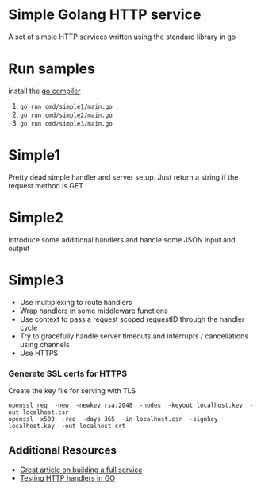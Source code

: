# Simple Golang HTTP service

A set of simple HTTP services written using the standard library in go

Run samples
===========

install the [go compiler](https://golang.org)

1. `go run cmd/simple1/main.go`
2. `go run cmd/simple2/main.go`
3. `go run cmd/simple3/main.go`

Simple1
=======

Pretty dead simple handler and server setup. Just return a string if the request method is GET

Simple2
=======

Introduce some additional handlers and handle some JSON input and output

Simple3
=======

+ Use multiplexing to route handlers
+ Wrap handlers in some middleware functions
+ Use context to pass a request scoped requestID through the handler cycle
+ Try to gracefully handle server timeouts and interrupts / cancellations using channels
+ Use HTTPS

### Generate SSL certs for HTTPS

Create the key file for serving with TLS

```
openssl req  -new  -newkey rsa:2048  -nodes  -keyout localhost.key  -out localhost.csr
openssl  x509  -req  -days 365  -in localhost.csr  -signkey localhost.key  -out localhost.crt
```

## Additional Resources

+ [Great article on building a full service](https://medium.com/rungo/creating-a-simple-hello-world-http-server-in-go-31c7fd70466e)
+ [Testing HTTP handlers in GO](https://blog.questionable.services/article/testing-http-handlers-go/)
